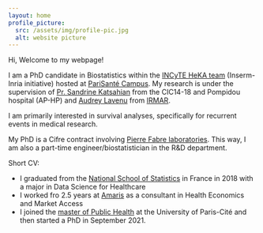 ```yaml
---
layout: home
profile_picture:
  src: /assets/img/profile-pic.jpg
  alt: website picture
---
```


<p>
Hi, Welcome to my webpage!

I am a PhD candidate in Biostatistics within the <a href="https://team.inria.fr/heka/fr/">INCyTE HeKA team</a> (Inserm-Inria initiative) hosted at [PariSanté Campus](https://parisantecampus.fr/). My research is under the supervision of [Pr. Sandrine Katsahian](https://fr.linkedin.com/in/sandrine-katsahian-98555679) from the CIC14-18 and Pompidou hospital (AP-HP) and [Audrey Lavenu](https://fr.linkedin.com/in/audrey-lavenu-7b160243) from [IRMAR](https://irmar.univ-rennes.fr/).
<p>

I am primarily interested in survival analyses, specifically for recurrent events in medical research.
<p>

My PhD is a Cifre contract involving [Pierre Fabre laboratories](https://www.pierre-fabre.com/fr). This way, I am also a part-time engineer/biostatistician in the R&D department.
<p>

Short CV:
* I graduated from the [National School of Statistics](https://www.ensai.fr/) in France in 2018 with a major in Data Science for Healthcare
* I worked fro 2.5 years at [Amaris](https://www.amaris.com/) as a consultant in Health Economics and Market Access
* I joined the [master of Public Health](https://odf.u-paris.fr/fr/offre-de-formation/master-XB/sciences-technologies-sante-STS/sante-publique-K2NDGZO3/master-sante-publique-parcours-donnees-massives-en-sante-K168SJQL.html) at the University of Paris-Cité and then started a PhD in September 2021.
<p>

</p>
